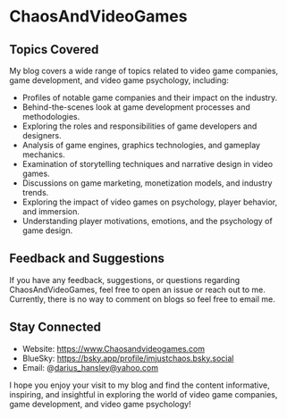 # ChaosAndVideoGames

## Topics Covered

My blog covers a wide range of topics related to video game companies, game development, and video game psychology, including:

- Profiles of notable game companies and their impact on the industry.
- Behind-the-scenes look at game development processes and methodologies.
- Exploring the roles and responsibilities of game developers and designers.
- Analysis of game engines, graphics technologies, and gameplay mechanics.
- Examination of storytelling techniques and narrative design in video games.
- Discussions on game marketing, monetization models, and industry trends.
- Exploring the impact of video games on psychology, player behavior, and immersion.
- Understanding player motivations, emotions, and the psychology of game design.
## Feedback and Suggestions

If you have any feedback, suggestions, or questions regarding ChaosAndVideoGames, feel free to open an issue or reach out to me. Currently, there is no way to comment on blogs so feel free to email me.

## Stay Connected

- Website: https://www.Chaosandvideogames.com
- BlueSky: https://bsky.app/profile/imjustchaos.bsky.social
- Email: @darius_hansley@yahoo.com

I hope you enjoy your visit to my blog and find the content informative, inspiring, and insightful in exploring the world of video game companies, game development, and video game psychology!


